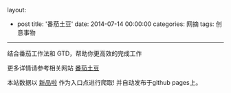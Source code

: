 layout: 
  - post 
title: '番茄土豆' 
date: 2014-07-14 00:00:00 
categories: 网摘 
tags: 创意事物 
---

结合番茄工作法和 GTD，帮助你更高效的完成工作  

更多详情请参考相关网站 [番茄土豆](http://pomotodo.com)  

本站数据以 [新品啦](http://xinpinla.com/) 作为入口点进行爬取! 并自动发布于github pages上。  
